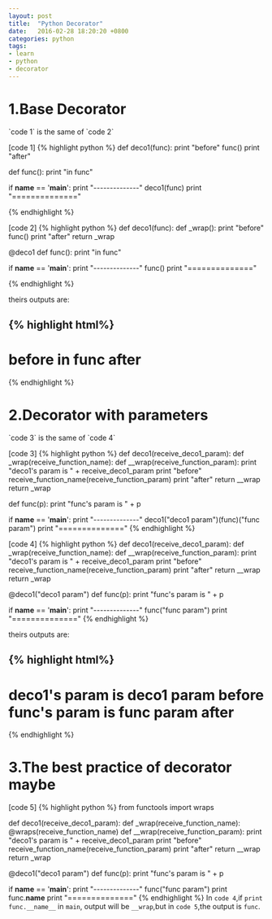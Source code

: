 ```yaml
---
layout: post
title:  "Python Decorator"
date:   2016-02-28 18:20:20 +0800
categories: python
tags:
- learn
- python
- decorator
---
```

<h1>1.Base Decorator</h1>
`code 1` is the same of `code 2`

[code 1]
{% highlight python %}
def deco1(func):
    print "before"
    func()
    print "after"

def func():
    print "in func"

if __name__ == '__main__':
    print "--------------"
    deco1(func)
    print "=============="

{% endhighlight %}

[code 2]
{% highlight python %}
def deco1(func):
    def _wrap():
        print "before"
        func()
        print "after"
    return _wrap

@deco1
def func():
    print "in func"

if __name__ == '__main__':
    print "--------------"
    func()
    print "=============="

{% endhighlight %}

theirs outputs are:

{% highlight html%}
--------------
before
in func
after
==============
{% endhighlight %}
<h1>2.Decorator with parameters</h1>
`code 3` is the same of `code 4`


[code 3]
{% highlight python %}
def deco1(receive_deco1_param):
    def _wrap(receive_function_name):
        def __wrap(receive_function_param):
            print "deco1's param is " + receive_deco1_param
            print "before"
            receive_function_name(receive_function_param)
            print "after"
        return __wrap
    return _wrap

def func(p):
    print "func's param is " + p

if __name__ == '__main__':
    print "--------------"
    deco1("deco1 param")(func)("func param")
    print "=============="
{% endhighlight %}

[code 4]
{% highlight python %}
def deco1(receive_deco1_param):
    def _wrap(receive_function_name):
        def __wrap(receive_function_param):
            print "deco1's param is " + receive_deco1_param
            print "before"
            receive_function_name(receive_function_param)
            print "after"
        return __wrap
    return _wrap

@deco1("deco1 param")
def func(p):
    print "func's param is " + p

if __name__ == '__main__':
    print "--------------"
    func("func param")
    print "=============="
{% endhighlight %}

theirs outputs are:

{% highlight html%}
--------------
deco1's param is deco1 param
before
func's param is func param
after
==============
{% endhighlight %}
<h1>3.The best practice of decorator maybe</h1>

[code 5]
{% highlight python %}
from functools import wraps

def deco1(receive_deco1_param):
    def _wrap(receive_function_name):
        @wraps(receive_function_name)
        def __wrap(receive_function_param):
            print "deco1's param is " + receive_deco1_param
            print "before"
            receive_function_name(receive_function_param)
            print "after"
        return __wrap
    return _wrap
	
@deco1("deco1 param")
def func(p):
    print "func's param is " + p

if __name__ == '__main__':
    print "--------------"
    func("func param")
    print func.__name__
    print "=============="
{% endhighlight %}
In `code 4`,if `print func.__name__` in `main`, output will be `__wrap`,but in `code 5`,the output is `func`.